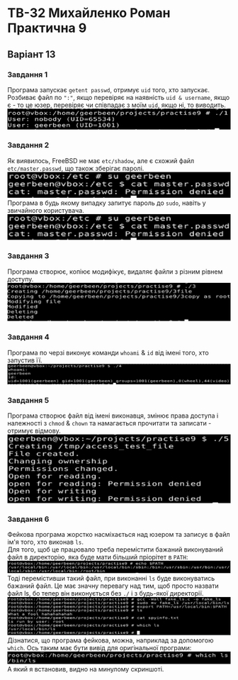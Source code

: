 # ТВ-32 Михайленко Роман Практична 9
## Варіант 13
### Завдання 1  
Програма запускає `getent passwd`, отримує `uid` того, хто запускає. Розбиває файл по `":"`, якщо перевіряє на наявність `uid & username`, якщо є - то це юзер, перевіряє чи співпадає з моїм `uid`, якщо ні, то виводить.  
![images/1.png](images/1.png)   
### Завдання 2  
Як виявилось, FreeBSD не має `etc/shadow`, але є схожий файл `etc/master.passwd`, що також зберігає паролі.
![images/21.png](images/21.png)  
Програма в будь якому випадку запитує пароль до `sudo`, навіть у звичайного користувача.
![images/21.png](images/21.png)  
### Завдання 3  
Програма створює, копіює модифікує, видаляє файли з різним рівнем доступу.  
![images/3.png](images/3.png)  
### Завдання 4  
Програма по черзі виконує команди `whoami` & `id` від імені того, хто запустив її.  
![images/4.png](images/4.png)  
### Завдання 5  
Програма створює файл від імені виконавця, змінює права доступа і належності з `chmod` & `chown` та намагається прочитати та записати - отримує відмову.  
![images/5.png](images/5.png)  
### Завдання 6  
Фейкова програма жорстко насміхається над юзером та записує в файл ім'я того, хто виконав `ls`.  
Для того, щоб це працювало треба перемістити бажаний виконуваний файл в директорію, яка буде мати більший пріорітет в `PATH`:
![images/13_0.png](images/13_0.png) 
Тоді перемістивши такий файл, при виконанні `ls` буде виконуватись бажаний файл. Це має значну перевагу над тим, щоб просто назвати файл ls, бо тепер він виконується без `./` і з будь-якої директорії.   
![images/13_1.png](images/13_1.png)   
Дізнатися, що програма фейкова, можна, наприклад за допомогою `which`. Ось таким має бути вивід для оригінальної програми:  
![images/13_2.png](images/13_2.png)   
А який я встановив, видно на минулому скриншоті.
